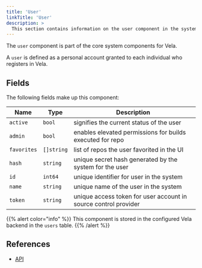 ```yaml
---
title: 'User'
linkTitle: 'User'
description: >
  This section contains information on the user component in the system.
---
```


The `user` component is part of the core system components for Vela.

A `user` is defined as a personal account granted to each individual who registers in Vela.

## Fields

The following fields make up this component:

| Name        | Type       | Description                                                     |
| ----------- | ---------- | --------------------------------------------------------------- |
| `active`    | `bool`     | signifies the current status of the user                        |
| `admin`     | `bool`     | enables elevated permissions for builds executed for repo       |
| `favorites` | `[]string` | list of repos the user favorited in the UI                      |
| `hash`      | `string`   | unique secret hash generated by the system for the user         |
| `id`        | `int64`    | unique identifier for user in the system                        |
| `name`      | `string`   | unique name of the user in the system                           |
| `token`     | `string`   | unique access token for user account in source control provider |

{{% alert color="info" %}}
This component is stored in the configured Vela backend in the `users` table.
{{% /alert %}}

## References

- [API](/docs/reference/api/user/)
